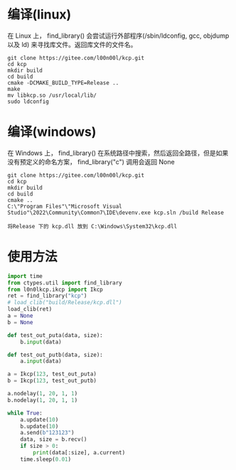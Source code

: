 # 编译(linux)
在 Linux 上， find_library() 会尝试运行外部程序(/sbin/ldconfig, gcc, objdump 以及 ld) 来寻找库文件。返回库文件的文件名。
```
git clone https://gitee.com/l00n00l/kcp.git
cd kcp
mkdir build
cd build
cmake -DCMAKE_BUILD_TYPE=Release ..
make
mv libkcp.so /usr/local/lib/
sudo ldconfig
```

# 编译(windows)
在 Windows 上， find_library() 在系统路径中搜索，然后返回全路径，但是如果没有预定义的命名方案， find_library("c") 调用会返回 None
```
git clone https://gitee.com/l00n00l/kcp.git
cd kcp
mkdir build
cd build
cmake ..
C:\"Program Files"\"Microsoft Visual Studio"\2022\Community\Common7\IDE\devenv.exe kcp.sln /build Release

将Release 下的 kcp.dll 放到 C:\Windows\System32\kcp.dll
```


# 使用方法

```python
import time
from ctypes.util import find_library
from l0n0lkcp.ikcp import Ikcp
ret = find_library("kcp")
# load_clib("build/Release/kcp.dll")
load_clib(ret)
a = None
b = None

def test_out_puta(data, size):
    b.input(data)

def test_out_putb(data, size):
    a.input(data)

a = Ikcp(123, test_out_puta)
b = Ikcp(123, test_out_putb)

a.nodelay(1, 20, 1, 1)
b.nodelay(1, 20, 1, 1)

while True:
    a.update(10)
    b.update(10)
    a.send(b"123123")
    data, size = b.recv()
    if size > 0:
        print(data[:size], a.current)
    time.sleep(0.01)
```

